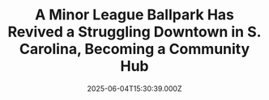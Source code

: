 ---
title: "A Minor League Ballpark Has Revived a Struggling Downtown in S. Carolina, Becoming a Community Hub"
date: 2025-06-04T15:30:39.000Z
category: Human Kindness
externalLink: "https://www.goodnewsnetwork.org/this-minor-league-ballpark-revived-a-struggling-downtown-in-south-carolina-by-becoming-community-hub/"
image: ""
excerpt: "From a charming South Carolina city comes the story of how a local institution of the National Pastime became a keystone of community and history. A hub of the local recreational economy, Fluor Field is home to the Greenville Drive, the minor league affiliate team of the Boston Red Socks. That affiliation would leave any […] The post A Minor…"
---